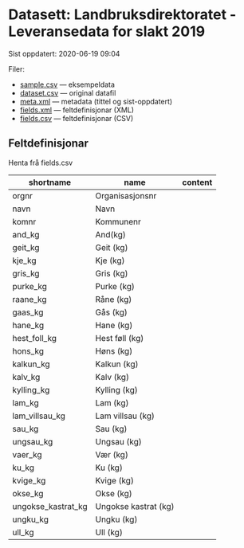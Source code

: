 # Datasett: Landbruksdirektoratet - Leveransedata for slakt 2019
 Sist oppdatert: 2020-06-19 09:04

 Filer:
 - [sample.csv](sample.csv) — eksempeldata
 - [dataset.csv](dataset.csv) — original datafil
 - [meta.xml](meta.xml) — metadata (tittel og sist-oppdatert)
 - [fields.xml](fields.xml) — feltdefinisjonar (XML)
 - [fields.csv](fields.csv) — feltdefinisjonar (CSV)


## Feltdefinisjonar
Henta frå fields.csv

| shortname | name | content |
| --- | --- | --- |
| orgnr | Organisasjonsnr |  |
| navn | Navn |  |
| komnr | Kommunenr |  |
| and_kg | And(kg) |  |
| geit_kg | Geit (kg) |  |
| kje_kg | Kje (kg) |  |
| gris_kg | Gris (kg) |  |
| purke_kg | Purke (kg) |  |
| raane_kg | Råne (kg) |  |
| gaas_kg | Gås (kg) |  |
| hane_kg | Hane (kg) |  |
| hest_foll_kg | Hest føll (kg) |  |
| hons_kg | Høns (kg) |  |
| kalkun_kg | Kalkun (kg) |  |
| kalv_kg | Kalv (kg) |  |
| kylling_kg | Kylling (kg) |  |
| lam_kg | Lam (kg) |  |
| lam_villsau_kg | Lam villsau (kg) |  |
| sau_kg | Sau (kg) |  |
| ungsau_kg | Ungsau (kg) |  |
| vaer_kg | Vær (kg) |  |
| ku_kg | Ku (kg) |  |
| kvige_kg | Kvige (kg) |  |
| okse_kg | Okse (kg) |  |
| ungokse_kastrat_kg | Ungokse kastrat (kg) |  |
| ungku_kg | Ungku (kg) |  |
| ull_kg | Ull (kg) |  |
